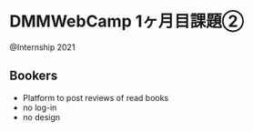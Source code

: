 # DMMWebCamp 1ヶ月目課題②
@Internship 2021

## Bookers
- Platform to post reviews of read books
- no log-in
- no design
